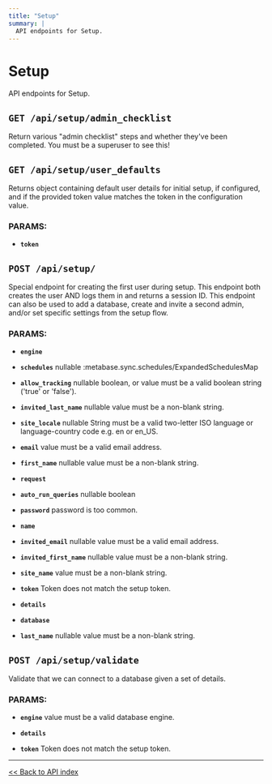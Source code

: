 ```yaml
---
title: "Setup"
summary: |
  API endpoints for Setup.
---
```


# Setup

API endpoints for Setup.

## `GET /api/setup/admin_checklist`

Return various "admin checklist" steps and whether they've been completed. You must be a superuser to see this!

## `GET /api/setup/user_defaults`

Returns object containing default user details for initial setup, if configured,
   and if the provided token value matches the token in the configuration value.

### PARAMS:

*  **`token`**

## `POST /api/setup/`

Special endpoint for creating the first user during setup. This endpoint both creates the user AND logs them in and
  returns a session ID. This endpoint can also be used to add a database, create and invite a second admin, and/or
  set specific settings from the setup flow.

### PARAMS:

*  **`engine`** 

*  **`schedules`** nullable :metabase.sync.schedules/ExpandedSchedulesMap

*  **`allow_tracking`** nullable boolean, or value must be a valid boolean string ('true' or 'false').

*  **`invited_last_name`** nullable value must be a non-blank string.

*  **`site_locale`** nullable String must be a valid two-letter ISO language or language-country code e.g. en or en_US.

*  **`email`** value must be a valid email address.

*  **`first_name`** nullable value must be a non-blank string.

*  **`request`** 

*  **`auto_run_queries`** nullable boolean

*  **`password`** password is too common.

*  **`name`** 

*  **`invited_email`** nullable value must be a valid email address.

*  **`invited_first_name`** nullable value must be a non-blank string.

*  **`site_name`** value must be a non-blank string.

*  **`token`** Token does not match the setup token.

*  **`details`** 

*  **`database`** 

*  **`last_name`** nullable value must be a non-blank string.

## `POST /api/setup/validate`

Validate that we can connect to a database given a set of details.

### PARAMS:

*  **`engine`** value must be a valid database engine.

*  **`details`** 

*  **`token`** Token does not match the setup token.

---

[<< Back to API index](../api-documentation.md)